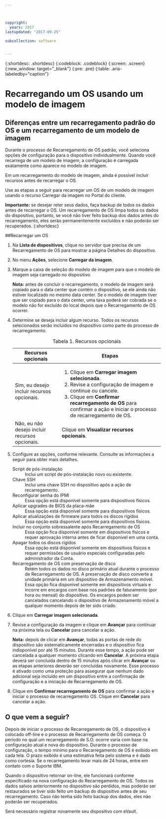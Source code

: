 ```yaml
---



copyright:
  years: 2017
lastupdated: "2017-09-25"

subcollection: software


---
```


{:shortdesc: .shortdesc}
{:codeblock: .codeblock}
{:screen: .screen}
{:new_window: target="_blank"}
{:pre: .pre}
{:table: .aria-labeledby="caption"}

# Recarregando um OS usando um modelo de imagem

## Diferenças entre um recarregamento padrão do OS e um recarregamento de um modelo de imagem
Durante o processo de Recarregamento de OS padrão, você seleciona opções de configuração para o dispositivo individualmente. Quando você recarrega de um modelo de imagem, a configuração é carregada exatamente como aparece no modelo de imagem. 

Em um recarregamento do modelo de imagem, ainda é possível incluir recursos antes de recarregar o OS.

Use as etapas a seguir para recarregar um OS de um modelo de imagem usando o recurso Carregar da imagem no Portal do cliente.

**Importante:** se desejar reter seus dados, faça backup de todos os dados antes de recarregar o OS. Um recarregamento de OS limpa todos os dados do dispositivo, portanto, se você não tiver feito backup dos dados antes do recarregamento, eles serão permanentemente excluídos e não poderão ser recuperados.
{:shortdesc}

##Recarregar um OS
1. Na **Lista de dispositivos**, clique no servidor que precisa de um Recarregamento de OS para mostrar a página Detalhes do dispositivo.
2. No menu **Ações**, selecione **Carregar da imagem**.
3. Marque a caixa de seleção do modelo de imagem para que o modelo de imagem seja carregado no dispositivo.

   **Nota:** antes de concluir o recarregamento, o modelo de imagem será copiado para o data center que contém o dispositivo, se ele ainda não estiver localizado no mesmo data center. Se o modelo de imagem tiver que ser copiado para o data center, uma taxa poderá ser cobrada se o modelo não for excluído do local depois que o Recarregamento de OS ocorrer.
  
4. Determine se deseja incluir algum recurso. Todos os recursos selecionados serão incluídos no dispositivo como parte do processo de recarregamento.
   
   <table>
   <CAPTION>Tabela 1. Recursos opcionais</CAPTION>
   <THEAD>
   <TR>
   <th>Recursos opcionais</th>
   <th>Etapas</th>
   </TR>
   </THEAD>
   <TBODY>
   <tr>
   </tr>
   <tr>
   <td>Sim, eu desejo incluir recursos opcionais.</td>
   <td>
   <ol>
   <li>Clique em <b>Carregar imagem selecionada</b>.</li>
   <li>Revise a configuração de imagem e continue ou cancele.</li>
   <li>Clique em <b>Confirmar recarregamento de OS</b> para confirmar a ação e iniciar o processo de recarregamento de OS.</li>
   </ol>
   </td>
   </tr>
   <tr>
   <td>Não, eu não desejo incluir recursos opcionais.</td>
   <td>Clique em <b>Visualizar recursos opcionais</b>.</td>
   </tr>
   </TBODY>
   </table>

5. Configure as opções, conforme relevante. Consulte as informações a seguir para obter mais detalhes.
   
   <dl>
   <dt>Script de pós-instalação</dt>
   <dd>Inclui um script de pós-instalação novo ou existente.</dd>
   <dt>Chave SSH</dt>
   <dd>Inclui uma chave SSH no dispositivo após a ação de recarregamento. </dd>
   <dt>Reconfigurar senha do IPMI</dt>
   <dd> Essa opção está disponível somente para dispositivos físicos. </dd>
   <dt>Aplicar upgrades de BIOS da placa-mãe</dt>
   <dd>Essa opção está disponível somente para dispositivos físicos. </dd>
   <dt>Aplicar atualizações de firmware para todos os discos rígidos</dt>
   <dd>Essa opção está disponível somente para dispositivos físicos.</dd>
   <dt>Incluir no conjunto sobressalente após Recarregamento de OS</dt>
   <dd>Essa opção fica disponível somente em dispositivos físicos e requer aprovação interna antes de ficar disponível em uma conta.</dd>
   <dt>Apagar todos os discos rígidos</dt>
   <dd> Essa opção está disponível somente em dispositivos físicos e requer permissões de usuário especiais configuradas pelo administrador da Conta.</dd>
   <dt>Recarregamento de OS com preservação de disco</dt>
   <dd>Retém todos os dados no disco primário atual durante o processo de Recarregamento de OS. A preservação de disco converte a unidade primária em um dispositivo de Armazenamento móvel. Essa opção fica disponível somente em dispositivos virtuais e incorre em encargos com base nos padrões de faturamento (por hora ou mensal) do dispositivo. Os encargos podem ser cancelados cancelando o dispositivo de Armazenamento móvel a qualquer momento depois de ter sido criado.</dd>
   </dl>

6. Clique em **Carregar imagem selecionada**.

7. Revise a configuração da imagem e clique em **Avançar** para continuar na próxima tela ou **Cancelar** para cancelar a ação.

   **Nota:** depois de clicar em **Avançar**, todas as portas de rede do dispositivo são sistematicamente encerradas e o dispositivo fica indisponível por até 15 minutos. Durante esse tempo, a ação pode ser cancelada a qualquer momento clicando em **Cancelar**. A próxima etapa deverá ser concluída dentro de 15 minutos após clicar em **Avançar** ou as etapas anteriores deverão ser concluídas novamente. Esse processo é ativado como uma proteção para assegurar que nenhum dado adicional seja incluído em um dispositivo entre a confirmação de configuração e a iniciação de Recarregamento de OS.

8. Clique em **Confirmar recarregamento de OS** para confirmar a ação e iniciar o processo de recarregamento OS. Clique em **Cancelar** para cancelar a ação.


## O que vem a seguir?
Depois de iniciar o processo de Recarregamento de OS, o dispositivo é colocado off-line e o processo de Recarregamento de OS começa.
O período no qual um recarregamento de S.O. ocorre varia com base na configuração atual e nova do dispositivo.
Durante o processo de configuração, o tempo mínimo para o Recarregamento de OS é exibido em cada tela.
O prazo exibido é uma estimativa feita pelo sistema e é dado como cortesia. Se o recarregamento levar mais de 24 horas, entre em contato com o Suporte IBM.

Quando o dispositivo retornar on-line, ele funcionará conforme especificado na nova configuração do Recarregamento de OS. Todos os dados salvos anteriormente no dispositivo são perdidos, mas poderão ser restaurados se tiver sido feito um backup do dispositivo antes de seu recarregamento. Caso não tenha sido feito backup dos dados, eles não poderão ser recuperados. 

Será necessário registrar novamente seu dispositivo com eVault. <!--using the folliwng link: ![External link icon](../icons/launch-glyph.svg "External link icon")](https://knowledgelayer.softlayer.com/procedure/how-do-i-re-register-evault){: new_window}.-->
